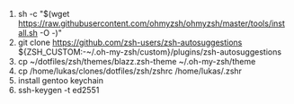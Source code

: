 1. sh -c "$(wget https://raw.githubusercontent.com/ohmyzsh/ohmyzsh/master/tools/install.sh -O -)"
2. git clone https://github.com/zsh-users/zsh-autosuggestions ${ZSH_CUSTOM:-~/.oh-my-zsh/custom}/plugins/zsh-autosuggestions
3. cp ~/dotfiles/zsh/themes/blazz.zsh-theme ~/.oh-my-zsh/theme
4. cp /home/lukas/clones/dotfiles/zsh/zshrc /home/lukas/.zshr
5. install gentoo keychain
6. ssh-keygen -t ed2551
